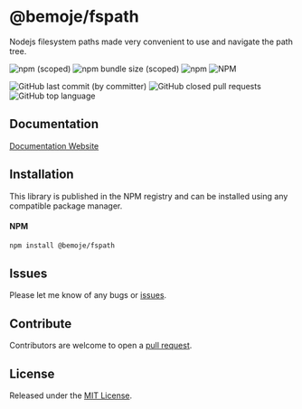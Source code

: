 # @bemoje/fspath

Nodejs filesystem paths made very convenient to use and navigate the path tree.

![npm (scoped)](https://img.shields.io/npm/v/%40bemoje/trie-map)
![npm bundle size (scoped)](https://img.shields.io/bundlephobia/minzip/%40bemoje/fspath)
![npm](https://img.shields.io/npm/dt/%40bemoje/fspath)
![NPM](https://img.shields.io/npm/l/%40bemoje%2Ffspath)

![GitHub last commit (by committer)](https://img.shields.io/github/last-commit/bemoje/tsmono)
![GitHub closed pull requests](https://img.shields.io/github/issues-pr-closed/bemoje/tsmono)
![GitHub top language](https://img.shields.io/github/languages/top/bemoje/tsmono)


## Documentation
[Documentation Website](https://bemoje.github.io/tsmono/modules/fspath.html)

## Installation
This library is published in the NPM registry and can be installed using any compatible package manager.

#### NPM
```sh
npm install @bemoje/fspath
```


## Issues
Please let me know of any bugs or [issues](https://github.com/bemoje/tsmono/issues).

## Contribute
Contributors are welcome to open a [pull request](https://github.com/bemoje/tsmono/pulls).

## License
Released under the [MIT License](./LICENSE).
